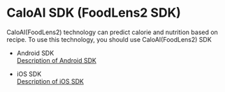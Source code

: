 # CaloAI SDK (FoodLens2 SDK)

CaloAI(FoodLens2) technology can predict calorie and nutrition based on recipe. 
To use this technology, you should use CaloAI(FoodLens2) SDK

- Android SDK  
  [Description of Android SDK](Android/)

- iOS SDK  
  [Description of iOS SDK](IOS/)
